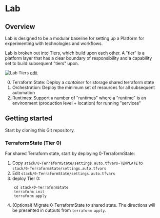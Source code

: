 Lab
===

## Overview

Lab is designed to be a modular baseline for setting up a Platform for experimenting with technologies and workflows.

Lab is broken out into Tiers, which build upon each other. A "tier" is a platform layer that has a clear boundary of responsibility and a capability set to build subsequent "tiers" upon.

![Lab Tiers](https://docs.google.com/drawings/d/e/2PACX-1vR0Z41CYi1Hy2G5boTT0qymhU1cm7x7ze9UyeWiJQJDpx6ZGDSDTwn-GiZxJJF52n_6QptosIA59GZV/pub?w=491&amp;h=399)
[edit](https://docs.google.com/drawings/d/1rKnkHT9fBuF_aGeflyx3TT54dOQaebne8oeBdLCKT1Q/edit)

0. Terraform State: Deploy a _container_ for storage shared terraform state
1. Orchestration: Deploy the minimum set of resources for all subsequent automation
2. Runtimes: Support `n` number of "runtimes" where a "runtime" is an environment (production level + location) for running "services"


## Getting started

Start by cloning this Git repository.

### TerraformState (Tier 0)

For shared Terraform state, start by deploying 0-TerraformState:

1. Copy `stack/0-TerraformState/settings.auto.tfvars-TEMPLATE` to `stack/0-TerraformState/settings.auto.tfvars`
2. Edit `stack/0-TerraformState/settings.auto.tfvars`
3. deploy Tier 0:

```
    cd stack/0-TerraformState
    terraform init
    terraform apply
```

4. (Optional) Migrate 0-TerraformState to shared state.  The directions will be presented in outputs from `terraform apply`.
